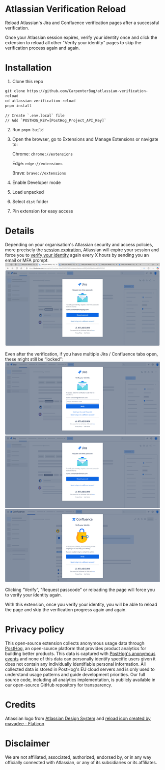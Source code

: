 # Atlassian Verification Reload

Reload Atlassian's Jira and Confluence verification pages after a successful verification.

Once your Atlassian session expires, verify your identity once and click the extension to reload all other "Verify your identity" pages to skip the verification process again and again.

# Installation

1. Clone this repo

```
git clone https://github.com/CarpenterBug/atlassian-verification-reload
cd atlassian-verification-reload
pnpm install

// Create `.env.local` file
// Add `POSTHOG_KEY=[PostHog_Project_API_Key]`
```

2. Run `pnpm build`

3. Open the browser, go to Extensions and Manage Extensions or navigate to:

    Chrome: `chrome://extensions`

    Edge: `edge://extensions`

    Brave: `brave://extensions`

4. Enable Developer mode
5. Load unpacked
6. Select `dist` folder
7. Pin extension for easy access

# Details

Depending on your organisation's Atlassian security and access policies, more precisely the [session expiration](https://support.atlassian.com/security-and-access-policies/docs/update-verification-frequency/), Atlassian will expire your session and force you to [verify your identity](https://support.atlassian.com/atlassian-account/docs/verify-your-identity/) again every X hours by sending you an email or MFA prompt:
![Tabs with Passcode](./public/images/screenshots/passcode_tabs.png)

Even after the verification, if you have multiple Jira / Confluence tabs open, these might still be “locked”:
![Verify](./public/images/screenshots/verify.png)
![Passcode](./public/images/screenshots/passcode.png)
![Verify with SSO](./public/images/screenshots/sso_verify.png)

Clicking “Verify”, "Request passcode" or reloading the page will force you to verify your identity again.

With this extension, once you verify your identity, you will be able to reload the page and skip the verification progress again and again.

# Privacy policy

This open-source extension collects anonymous usage data through [PostHog](https://posthog.com/), an open-source platform that provides product analytics for building better products. This data is captured with [PostHog's anonymous events](https://posthog.com/docs/data/anonymous-vs-identified-events) and none of this data can personally identify specific users given it does not contain any individually identifiable personal information. All collected data is stored in PostHog's EU cloud servers and is only used to understand usage patterns and guide development priorities. Our full source code, including all analytics implementation, is publicly available in our open-source GitHub repository for transparency.

# Credits

Atlassian logo from [Atlassian Design System](https://atlassian.design/foundations/logos) and [reload icon created by mavadee - Flaticon](https://www.flaticon.com/free-icons/reload).

# Disclaimer

We are not affiliated, associated, authorized, endorsed by, or in any way officially connected with Atlassian, or any of its subsidiaries or its affiliates.
